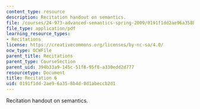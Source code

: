 ```yaml
---
content_type: resource
description: Recitation handout on semantics.
file: /courses/24-973-advanced-semantics-spring-2009/0191f1dd2ae96a358b4d0d1abeccb2d1_MIT24_973s09_rec06.pdf
file_type: application/pdf
learning_resource_types:
- Recitations
license: https://creativecommons.org/licenses/by-nc-sa/4.0/
ocw_type: OCWFile
parent_title: Recitations
parent_type: CourseSection
parent_uid: 394b33a9-145c-51f8-95f8-a330edd2d777
resourcetype: Document
title: Recitation 6
uid: 0191f1dd-2ae9-6a35-8b4d-0d1abeccb2d1
---
```

Recitation handout on semantics.